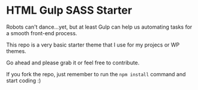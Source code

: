 # HTML Gulp SASS Starter

Robots can't dance...yet, but at least Gulp can help us automating tasks for a smooth front-end process.

This repo is a very basic starter theme that I use for my projecs or WP themes.

Go ahead and please grab it or feel free to contribute.

If you fork the repo, just remember to run the `npm install` command and start coding :) 
